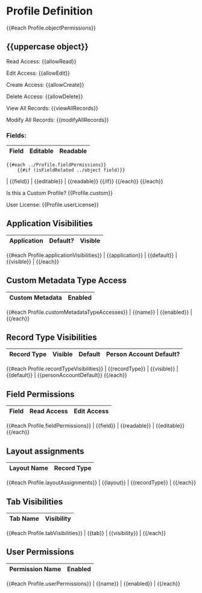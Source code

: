 # Profile Definition

{{#each Profile.objectPermissions}}
## {{uppercase object}}
Read Access: {{allowRead}}

Edit Access: {{allowEdit}}

Create Access: {{allowCreate}}

Delete Access: {{allowDelete}}

View All Records: {{viewAllRecords}}

Modify All Records: {{modifyAllRecords}}

### Fields:
| Field | Editable | Readable |
| --- | --- | --- |
    {{#each ../Profile.fieldPermissions}}
        {{#if (isFieldRelated ../object field)}}
| {{field}} | {{editable}} | {{readable}}
        {{/if}}
    {{/each}}
{{/each}}


Is this a Custom Profile? {{Profile.custom}}

User License: {{Profile.userLicense}}

## Application Visibilities
| Application | Default? | Visible |
| ---- | ---- | ---- |
{{#each Profile.applicationVisibilities}}
| {{application}} | {{default}} | {{visible}} |
{{/each}}

## Custom Metadata Type Access
| Custom Metadata | Enabled |
| ---- | ---- |
{{#each Profile.customMetadataTypeAccesses}}
| {{name}} | {{enabled}} |
{{/each}}

## Record Type Visibilities
| Record Type | Visible | Default | Person Account Default?
| ---- | ---- | ---- | ---- |
{{#each Profile.recordTypeVisibilities}}
| {{recordType}} | {{visible}} | {{default}} | {{personAccountDefault}}
{{/each}}

## Field Permissions
| Field | Read Access | Edit Access |
| ---- | ---- | ---- |
{{#each Profile.fieldPermissions}}
| {{field}} | {{readable}} | {{editable}}
{{/each}}

## Layout assignments
| Layout Name | Record Type |
| ---- | ---- |
{{#each Profile.layoutAssignments}}
| {{layout}} | {{recordType}} |
{{/each}}

## Tab Visibilities
| Tab Name | Visibility |
| ---- | ---- |
{{#each Profile.tabVisibilities}}
| {{tab}} | {{visibility}} |
{{/each}}

## User Permissions
| Permission Name | Enabled |
| ---- | ---- |
{{#each Profile.userPermissions}}
| {{name}} | {{enabled}} |
{{/each}}
